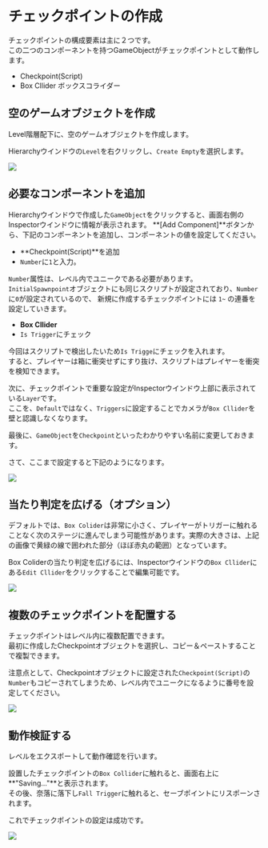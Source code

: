 # チェックポイントの作成

チェックポイントの構成要素は主に２つです。  
この二つのコンポーネントを持つGameObjectがチェックポイントとして動作します。

- Checkpoint(Script)
- Box Cllider ボックスコライダー

## 空のゲームオブジェクトを作成

Level階層配下に、空のゲームオブジェクトを作成します。

Hierarchyウインドウの`Level`を右クリックし、`Create Empty`を選択します。

<img src="/workshop-docs/img/tutorial-checkpoints/tutorial_levels_checkpoint_1.png" />

## 必要なコンポーネントを追加

Hierarchyウインドウで作成した`GameObject`をクリックすると、画面右側のInspectorウインドウに情報が表示されます。
**[Add Component]**ボタンから、下記のコンポーネントを追加し、コンポーネントの値を設定してください。

- **Checkpoint(Script)**を追加
- `Number`に`1`と入力。

`Number`属性は、レベル内でユニークである必要があります。  
`InitialSpawnpoint`オブジェクトにも同じスクリプトが設定されており、`Number`に`0`が設定されているので、
新規に作成するチェックポイントには `1~` の連番を設定していきます。

- **Box Cllider**
- `Is Trigger`にチェック

今回はスクリプトで検出したいため`Is Trigge`にチェックを入れます。  
すると、プレイヤーは箱に衝突せずにすり抜け、スクリプトはプレイヤーを衝突を検知できます。

次に、チェックポイントで重要な設定がInspectorウインドウ上部に表示されている`Layer`です。  
ここを、`Default`ではなく、`Triggers`に設定することでカメラが`Box Cllider`を壁と認識しなくなります。

最後に、`GameObject`を`Checkpoint`といったわかりやすい名前に変更しておきます。

さて、ここまで設定すると下記のようになります。

<img src="/workshop-docs/img/tutorial-checkpoints/tutorial_levels_checkpoint_2.png" />

## 当たり判定を広げる（オプション）

デフォルトでは、`Box Colider`は非常に小さく、プレイヤーがトリガーに触れることなく次のステージに進んでしまう可能性があります。実際の大きさは、上記の画像で黄緑の線で囲われた部分（ほぼ赤丸の範囲）となっています。  

Box Coliderの当たり判定を広げるには、Inspectorウインドウの`Box Cllider`にある`Edit Cllider`をクリックすることで編集可能です。

<img src="/workshop-docs/img/tutorial-checkpoints/tutorial_levels_checkpoint_3.png" />

## 複数のチェックポイントを配置する

チェックポイントはレベル内に複数配置できます。  
最初に作成したCheckpointオブジェクトを選択し、コピー＆ペーストすることで複製できます。  

注意点として、Checkpointオブジェクトに設定された`Checkpoint(Script)`の`Number`もコピーされてしまうため、レベル内でユニークになるように番号を設定してください。

<img src="/workshop-docs/img/tutorial-checkpoints/tutorial_levels_checkpoint_4.png" />

## 動作検証する

レベルをエクスポートして動作確認を行います。  

設置したチェックポイントの`Box Collider`に触れると、画面右上に**"Saving..."**と表示されます。  
その後、奈落に落下し`Fall Trigger`に触れると、セーブポイントにリスポーンされます。  

これでチェックポイントの設定は成功です。

<img src="/workshop-docs/img/tutorial-checkpoints/tutorial_levels_checkpoint_5.png" />
